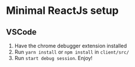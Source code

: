 # Minimal ReactJs setup

## VSCode

1. Have the chrome debugger extension installed
2. Run `yarn install` or `npm install` in `client/src/`
3. Run `start debug session`. Enjoy!

